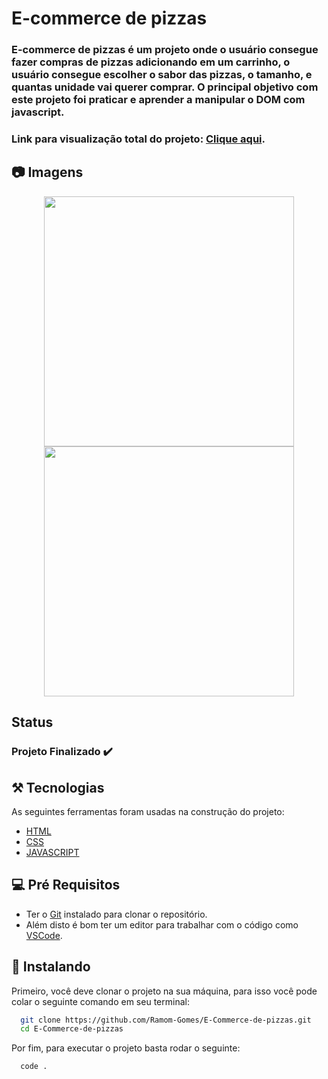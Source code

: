 # E-commerce de pizzas

### E-commerce de pizzas é um projeto onde o usuário consegue fazer compras de pizzas adicionando em um carrinho, o usuário consegue escolher o sabor das pizzas, o tamanho, e quantas unidade vai querer comprar. O principal objetivo com este projeto foi praticar e aprender a manipular o DOM com javascript.

### Link para visualização total do projeto: [Clique aqui](https://tangerine-flan-82ef74.netlify.app/).

## 📷 Imagens
<div align="center" display="flex">
<img src="https://user-images.githubusercontent.com/110055468/235915336-fd63c554-2f3b-4f45-8ae4-cfe3a81cf5b3.jpeg" width="400px" />
<img src="https://user-images.githubusercontent.com/110055468/235917015-264623f2-dd7d-425a-89c4-4420e37fc1f3.jpeg" width="400px" />
</div>


## Status
### Projeto Finalizado ✔️

## ⚒️ Tecnologias
As seguintes ferramentas foram usadas na construção do projeto:

- [HTML](https://developer.mozilla.org/en-US/docs/Web/HTML)
- [CSS](https://developer.mozilla.org/en-US/docs/Web/CSS)
- [JAVASCRIPT](https://developer.mozilla.org/en-US/docs/Web/JavaScript)


## 💻 Pré Requisitos

* Ter o [Git](https://git-scm.com) instalado para clonar o repositório.
* Além disto é bom ter um editor para trabalhar com o código como [VSCode](https://code.visualstudio.com/).



## 🚀 Instalando

Primeiro, você deve clonar o projeto na sua máquina, para isso você pode colar o seguinte comando em seu terminal:

```bash
  git clone https://github.com/Ramom-Gomes/E-Commerce-de-pizzas.git
  cd E-Commerce-de-pizzas
```

Por fim, para executar o projeto basta rodar o seguinte:

```bash
  code .
```
